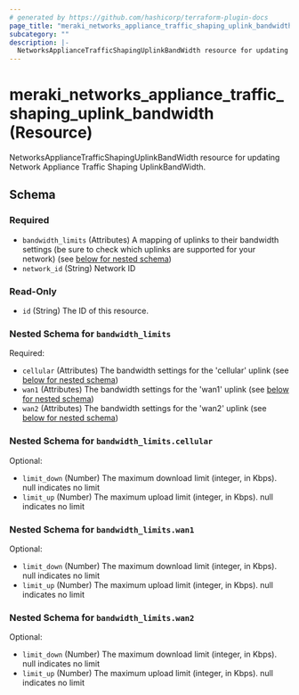 ```yaml
---
# generated by https://github.com/hashicorp/terraform-plugin-docs
page_title: "meraki_networks_appliance_traffic_shaping_uplink_bandwidth Resource - terraform-provider-meraki"
subcategory: ""
description: |-
  NetworksApplianceTrafficShapingUplinkBandWidth resource for updating Network Appliance Traffic Shaping UplinkBandWidth.
---
```


# meraki_networks_appliance_traffic_shaping_uplink_bandwidth (Resource)

NetworksApplianceTrafficShapingUplinkBandWidth resource for updating Network Appliance Traffic Shaping UplinkBandWidth.



<!-- schema generated by tfplugindocs -->
## Schema

### Required

- `bandwidth_limits` (Attributes) A mapping of uplinks to their bandwidth settings (be sure to check which uplinks are supported for your network) (see [below for nested schema](#nestedatt--bandwidth_limits))
- `network_id` (String) Network ID

### Read-Only

- `id` (String) The ID of this resource.

<a id="nestedatt--bandwidth_limits"></a>
### Nested Schema for `bandwidth_limits`

Required:

- `cellular` (Attributes) The bandwidth settings for the 'cellular' uplink (see [below for nested schema](#nestedatt--bandwidth_limits--cellular))
- `wan1` (Attributes) The bandwidth settings for the 'wan1' uplink (see [below for nested schema](#nestedatt--bandwidth_limits--wan1))
- `wan2` (Attributes) The bandwidth settings for the 'wan2' uplink (see [below for nested schema](#nestedatt--bandwidth_limits--wan2))

<a id="nestedatt--bandwidth_limits--cellular"></a>
### Nested Schema for `bandwidth_limits.cellular`

Optional:

- `limit_down` (Number) The maximum download limit (integer, in Kbps). null indicates no limit
- `limit_up` (Number) The maximum upload limit (integer, in Kbps). null indicates no limit


<a id="nestedatt--bandwidth_limits--wan1"></a>
### Nested Schema for `bandwidth_limits.wan1`

Optional:

- `limit_down` (Number) The maximum download limit (integer, in Kbps). null indicates no limit
- `limit_up` (Number) The maximum upload limit (integer, in Kbps). null indicates no limit


<a id="nestedatt--bandwidth_limits--wan2"></a>
### Nested Schema for `bandwidth_limits.wan2`

Optional:

- `limit_down` (Number) The maximum download limit (integer, in Kbps). null indicates no limit
- `limit_up` (Number) The maximum upload limit (integer, in Kbps). null indicates no limit


